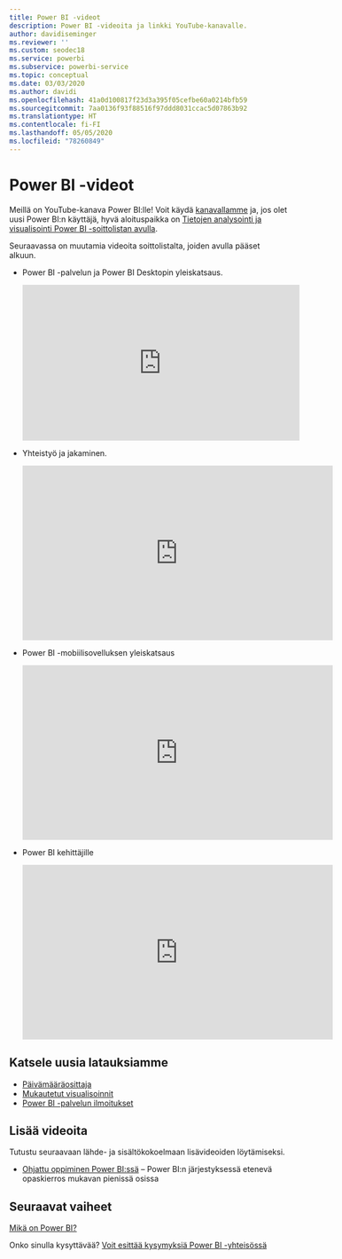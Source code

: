 ```yaml
---
title: Power BI -videot
description: Power BI -videoita ja linkki YouTube-kanavalle.
author: davidiseminger
ms.reviewer: ''
ms.custom: seodec18
ms.service: powerbi
ms.subservice: powerbi-service
ms.topic: conceptual
ms.date: 03/03/2020
ms.author: davidi
ms.openlocfilehash: 41a0d100817f23d3a395f05cefbe60a0214bfb59
ms.sourcegitcommit: 7aa0136f93f88516f97ddd8031ccac5d07863b92
ms.translationtype: HT
ms.contentlocale: fi-FI
ms.lasthandoff: 05/05/2020
ms.locfileid: "78260849"
---
```

# <a name="power-bi-videos"></a>Power BI -videot
Meillä on YouTube-kanava Power BI:lle! Voit käydä [kanavallamme](https://www.youtube.com/user/mspowerbi/videos) ja, jos olet uusi Power BI:n käyttäjä, hyvä aloituspaikka on [Tietojen analysointi ja visualisointi Power BI -soittolistan avulla](https://www.youtube.com/playlist?list=PL1N57mwBHtN0JFoKSR0n-tBkUJHeMP2cP).

Seuraavassa on muutamia videoita soittolistalta, joiden avulla pääset alkuun.

* Power BI -palvelun ja Power BI Desktopin yleiskatsaus.
  
  <iframe width="500" height="281" src="https://www.youtube.com/embed/l2wy4XgQIu0" frameborder="0" allowfullscreen></iframe>
* Yhteistyö ja jakaminen.
  
  <iframe width="560" height="315" src="https://www.youtube.com/embed/5DABLeJzQYM" frameborder="0" allow="autoplay; encrypted-media" allowfullscreen></iframe>
* Power BI -mobiilisovelluksen yleiskatsaus
  
  <iframe width="560" height="315" src="https://www.youtube.com/embed/07uBWhaCo78" frameborder="0" allow="autoplay; encrypted-media" allowfullscreen></iframe>

* Power BI kehittäjille
  <iframe width="560" height="315" src="https://www.youtube.com/embed/47uXJW1GIUY" frameborder="0" allow="autoplay; encrypted-media" allowfullscreen></iframe>  

## <a name="watch-some-of-our-new-uploads"></a>Katsele uusia latauksiamme
* [Päivämääräosittaja](https://youtu.be/V7i82ZZm0vw)
* [Mukautetut visualisoinnit](https://youtu.be/d-rXAJ3_uAo)
* [Power BI -palvelun ilmoitukset](https://youtu.be/JbL2-HJ8clE)

## <a name="more-videos"></a>Lisää videoita
Tutustu seuraavaan lähde- ja sisältökokoelmaan lisävideoiden löytämiseksi.

* [Ohjattu oppiminen Power BI:ssä](https://powerbi.microsoft.com/guided-learning/) – Power BI:n järjestyksessä etenevä opaskierros mukavan pienissä osissa

## <a name="next-steps"></a>Seuraavat vaiheet
[Mikä on Power BI?](fundamentals/power-bi-overview.md)

Onko sinulla kysyttävää? [Voit esittää kysymyksiä Power BI -yhteisössä](https://community.powerbi.com/)

